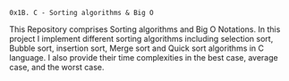 	0x1B. C - Sorting algorithms & Big O
This Repository comprises Sorting algorithms and Big O Notations.
In this project I implement different sorting algorithms including selection sort, Bubble sort,
insertion sort, Merge sort and Quick sort algorithms in C language.
I also provide their time complexities in the best case, average case, and the worst case.

